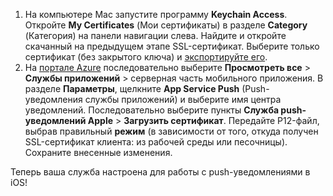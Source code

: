 

1. На компьютере Mac запустите программу **Keychain Access**. Откройте **My Certificates** (Мои сертификаты) в разделе **Category** (Категория) на панели навигации слева. Найдите и откройте скачанный на предыдущем этапе SSL-сертификат. Выберите только сертификат (без закрытого ключа) и [экспортируйте его](https://support.apple.com/kb/PH20122?locale=en_US).
2. На [портале Azure](https://portal.azure.com/) последовательно выберите **Просмотреть все** > **Службы приложений** > серверная часть мобильного приложения. В разделе **Параметры**, щелкните **App Service Push** (Push-уведомления службы приложений) и выберите имя центра уведомлений. Последовательно выберите пункты **Служба push-уведомлений Apple** > **Загрузить сертификат**. Передайте P12-файл, выбрав правильный **режим** (в зависимости от того, откуда получен SSL-сертификат клиента: из рабочей среды или песочницы). Сохраните внесенные изменения.

Теперь ваша служба настроена для работы с push-уведомлениями в iOS!

[1]: ./media/app-service-mobile-apns-configure-push/mobile-push-notification-hub.png


<!--HONumber=Nov16_HO3-->


